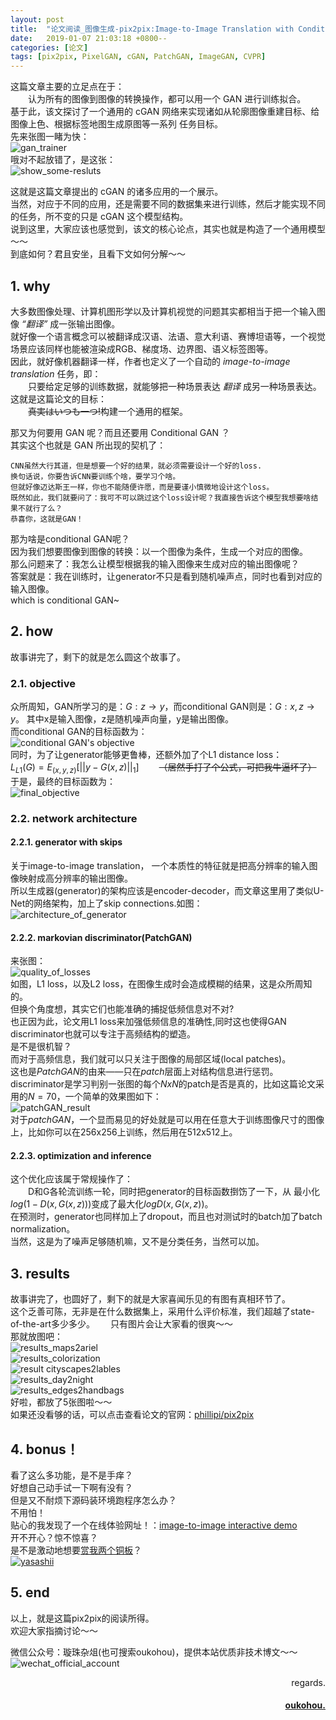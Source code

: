 ```yaml
---
layout: post
title:  "论文阅读_图像生成-pix2pix:Image-to-Image Translation with Conditional Adversarial Networks "
date:   2019-01-07 21:03:18 +0800--
categories: [论文]
tags: [pix2pix, PixelGAN, cGAN, PatchGAN, ImageGAN, CVPR]  
---
```



这篇文章主要的立足点在于：  
　　认为所有的图像到图像的转换操作，都可以用一个 GAN 进行训练拟合。  
基于此，该文探讨了一个通用的 cGAN 网络来实现诸如从轮廓图像重建目标、给图像上色、根据标签地图生成原图等一系列
任务目标。  
先来张图一睹为快：  
![gan_trainer](https://s1.ax2x.com/2019/01/12/5dLOYa.jpg)  
哦对不起放错了，是这张：  
![show_some-resluts](https://s1.ax2x.com/2019/01/07/5dQh4G.png)    

这就是这篇文章提出的 cGAN 的诸多应用的一个展示。    
当然，对应于不同的应用，还是需要不同的数据集来进行训练，然后才能实现不同的任务，所不变的只是 cGAN 这个模型结构。  
说到这里，大家应该也感觉到，该文的核心论点，其实也就是构造了一个通用模型～～  
到底如何？君且安坐，且看下文如何分解～～  

## 1. why  

大多数图像处理、计算机图形学以及计算机视觉的问题其实都相当于把一个输入图像 *“翻译”* 成一张输出图像。  
就好像一个语言概念可以被翻译成汉语、法语、意大利语、赛博坦语等，一个视觉场景应该同样也能被渲染成RGB、梯度场、边界图、语义标签图等。    
因此，就好像机器翻译一样，作者也定义了一个自动的 *image-to-image translation* 任务，即：    
　　只要给定足够的训练数据，就能够把一种场景表达 *翻译* 成另一种场景表达。　　    
这就是这篇论文的目标：  
　　~~真実はいつも一つ!~~构建一个通用的框架。  

那又为何要用 GAN 呢？而且还要用 Conditional GAN ？  
其实这个也就是 GAN 所出现的契机了：
```text
CNN虽然大行其道，但是想要一个好的结果，就必须需要设计一个好的loss.
换句话说，你要告诉CNN要训练个啥，要学习个啥。
但就好像迈达斯王一样，你也不能随便许愿，而是要谨小慎微地设计这个loss。
既然如此，我们就要问了：我可不可以跳过这个loss设计呢？我直接告诉这个模型我想要啥结果不就行了么？  
恭喜你，这就是GAN！
```
那为啥是conditional GAN呢？  
因为我们想要图像到图像的转换：以一个图像为条件，生成一个对应的图像。  
那么问题来了：我怎么让模型根据我的输入图像来生成对应的输出图像呢？  
答案就是：我在训练时，让generator不只是看到随机噪声点，同时也看到对应的输入图像。  
which is conditional GAN~   

## 2. how
故事讲完了，剩下的就是怎么圆这个故事了。  

### 2.1. objective
众所周知，GAN所学习的是：$G: z → y$，而conditional GAN则是：$G: {x,z}→y$。
其中x是输入图像，z是随机噪声向量，y是输出图像。  
而conditional GAN的目标函数为：  
![conditional GAN's objective](https://s1.ax2x.com/2019/01/12/5dLp8S.png)   
同时，为了让generator能够更鲁棒，还额外加了个L1 distance loss：  
$L_{L1}(G) = E_(x,y,z)[||y-G(x,z)||_1]$　　 ~~（居然手打了个公式，可把我牛逼坏了）~~   
于是，最终的目标函数为：  
![final_objective](https://s1.ax2x.com/2019/01/12/5dLuHh.png)  

### 2.2. network architecture
#### 2.2.1. generator with skips
关于image-to-image translation， 一个本质性的特征就是把高分辨率的输入图像映射成高分辨率的输出图像。  
所以生成器(generator)的架构应该是encoder-decoder，而文章这里用了类似U-Net的网络架构，加上了skip connections.如图：  
![architecture_of_generator](https://s1.ax2x.com/2019/01/12/5dKrP2.png)  


#### 2.2.2. markovian discriminator(PatchGAN)
来张图：  
![quality_of_losses](https://s1.ax2x.com/2019/01/12/5dKe4S.png)   
如图，L1 loss，以及L2 loss，在图像生成时会造成模糊的结果，这是众所周知的。  
但换个角度想，其实它们也能准确的捕捉低频信息对不对?  
也正因为此，论文用L1 loss来加强低频信息的准确性,同时这也使得GAN discriminator也就可以专注于高频结构的塑造。  
是不是很机智？  
而对于高频信息，我们就可以只关注于图像的局部区域(local patches)。  
这也是*PatchGAN*的由来——只在*patch*层面上对结构信息进行惩罚。
discriminator是学习判别一张图的每个$NxN$的patch是否是真的，比如这篇论文采用的$N=70$，一个简单的效果图如下：  
![patchGAN_result](https://s1.ax2x.com/2019/01/31/5j8kVr.png)  
对于*patchGAN*，一个显而易见的好处就是可以用在任意大于训练图像尺寸的图像上，比如你可以在256x256上训练，然后用在512x512上。    

#### 2.2.3. optimization and inference
这个优化应该属于常规操作了：  
　　D和G各轮流训练一轮，同时把generator的目标函数捯饬了一下，从
最小化$log(1-D(x, G(x,z)))$变成了最大化$logD(x,G(x,z))$。  
在预测时，generator也同样加上了dropout，而且也对测试时的batch加了batch normalization。  
当然，这是为了噪声足够随机嘛，又不是分类任务，当然可以加。

## 3. results
故事讲完了，也圆好了，剩下的就是大家喜闻乐见的有图有真相环节了。  
这个乏善可陈，无非是在什么数据集上，采用什么评价标准，我们超越了state-of-the-art多少多少。　　
只有图片会让大家看的很爽～～  
那就放图吧：  
![results_maps2ariel](https://s1.ax2x.com/2019/01/12/5dKAMN.png)  
![results_colorization](https://s1.ax2x.com/2019/01/12/5dKteu.png)  
![result cityscapes2lables](https://s1.ax2x.com/2019/01/12/5dK6g9.png)  
![results_day2night](https://s1.ax2x.com/2019/01/12/5dKN0A.png)   
![results_edges2handbags](https://s1.ax2x.com/2019/01/12/5dKkaO.png)   
好啦，都放了5张图啦～～  
如果还没看够的话，可以点击查看论文的官网：[phillipi/pix2pix](https://phillipi.github.io/pix2pix/)  

## 4. bonus！
看了这么多功能，是不是手痒？  
好想自己动手试一下啊有没有？  
但是又不耐烦下源码装环境跑程序怎么办？  
不用怕！  
贴心的我发现了一个在线体验网址！：[image-to-image interactive demo](https://affinelayer.com/pixsrv/)  
开不开心？惊不惊喜？   
是不是激动地想要[赏我两个铜板](https://www.oukohou.wang/donate/ "那就赏吧，点击直达打赏页面～～ ")？    
[![yasashii](https://s1.ax2x.com/2018/12/19/5Qxfd6.jpg "当然，女孩子会更温柔的啦～～")](https://www.oukohou.wang/donate/)  

  
## 5. end

以上，就是这篇pix2pix的阅读所得。  
欢迎大家指摘讨论～～    

微信公众号：璇珠杂俎(也可搜索oukohou)，提供本站优质非技术博文～～
![wechat_official_account](https://www.oukohou.wang/assets/imgs/wechat_official_account.png)  


  


<p  align="right">regards.</p>
<h4 align="right">
    <a href="https:www.oukohou.wang">
        oukohou.
    </a>
</h4>

